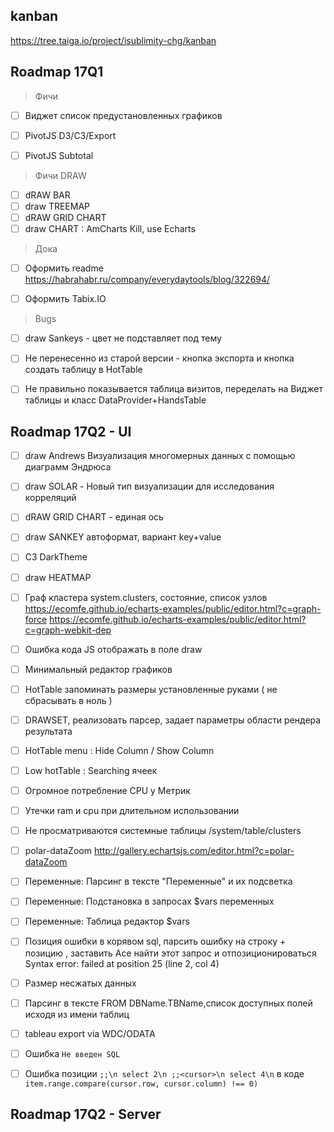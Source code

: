 ## kanban

https://tree.taiga.io/project/isublimity-chg/kanban


## Roadmap 17Q1

> Фичи

- [ ]  Виджет список предустановленных графиков
- [ ]  PivotJS D3/C3/Export
- [ ]  PivotJS Subtotal


> Фичи DRAW

- [ ]  dRAW BAR
- [ ]  draw TREEMAP
- [ ]  dRAW GRID CHART
- [ ]  draw CHART : AmCharts Кill, use Echarts

> Дока

- [ ]  Оформить readme https://habrahabr.ru/company/everydaytools/blog/322694/
- [ ]  Оформить Tabix.IO



> Bugs

- [ ]  draw Sankeys - цвет не подставляет под тему

- [ ]  Не перенесенно из старой версии - кнопка экспорта и кнопка создать таблицу в HotTable
- [ ]  Не правильно показывается таблица визитов, переделать на Виджет таблицы и класс DataProvider+HandsTable

## Roadmap 17Q2 - UI

- [ ]  draw Andrews  Визуализация многомерных данных с помощью диаграмм Эндрюса
- [ ]  draw SOLAR  - Новый тип визуализации для исследования корреляций
- [ ]  dRAW GRID CHART - единая ось
- [ ]  draw SANKEY автоформат, вариант key+value
- [ ]  С3 DarkTheme
- [ ]  draw HEATMAP
- [ ]  Граф кластера system.clusters, состояние, список узлов https://ecomfe.github.io/echarts-examples/public/editor.html?c=graph-force https://ecomfe.github.io/echarts-examples/public/editor.html?c=graph-webkit-dep
- [ ]  Ошибка кода JS отображать в поле draw
- [ ]  Минимальный редактор графиков
- [ ]  HotTable запоминать размеры установленные руками ( не сбрасывать в ноль )
- [ ]  DRAWSET, реализовать парсер, задает параметры области рендера результата
- [ ]  HotTable menu : Hide Column / Show Column
- [ ]  Low hotTable : Searching ячеек
- [ ]  Огромное потребление CPU у Метрик
- [ ]  Утечки ram и cpu при длительном использовании
- [ ]  Не просматриваются системные таблицы /system/table/clusters
- [ ]  polar-dataZoom http://gallery.echartsjs.com/editor.html?c=polar-dataZoom
- [ ]  Переменные: Парсинг в тексте "Переменные" и их подсветка
- [ ]  Переменные: Подстановка в запросах $vars переменных
- [ ]  Переменные: Таблица редактор $vars
- [ ]  Позиция ошибки в корявом sql, парсить ошибку на строку + позицию , заставить Ace найти этот запрос и отпозиционироваться Syntax error: failed at position 25 (line 2, col 4)
- [ ]  Размер несжатых данных
- [ ]  Парсинг в тексте FROM DBName.TBName,список доступных полей исходя из имени таблиц
- [ ] tableau export via WDC/ODATA
- [ ] Ошибка ``Не введен SQL``
- [ ] Ошибка позиции `;;\n
                      select 2\n
                      ;;<cursor>\n
                      select 4\n` в коде `item.range.compare(cursor.row, cursor.column) !== 0)`



## Roadmap 17Q2 - Server

